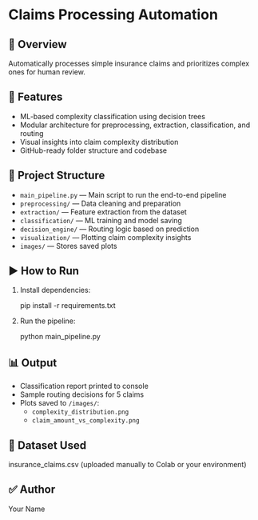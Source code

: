# Claims Processing Automation

## 🚀 Overview
Automatically processes simple insurance claims and prioritizes complex ones for human review.

## 🧠 Features
- ML-based complexity classification using decision trees
- Modular architecture for preprocessing, extraction, classification, and routing
- Visual insights into claim complexity distribution
- GitHub-ready folder structure and codebase

## 🧱 Project Structure
- `main_pipeline.py` — Main script to run the end-to-end pipeline
- `preprocessing/` — Data cleaning and preparation
- `extraction/` — Feature extraction from the dataset
- `classification/` — ML training and model saving
- `decision_engine/` — Routing logic based on prediction
- `visualization/` — Plotting claim complexity insights
- `images/` — Stores saved plots

## ▶️ How to Run

1. Install dependencies:

    pip install -r requirements.txt

2. Run the pipeline:

    python main_pipeline.py

## 📊 Output
- Classification report printed to console
- Sample routing decisions for 5 claims
- Plots saved to `/images/`:
  - `complexity_distribution.png`
  - `claim_amount_vs_complexity.png`

## 📁 Dataset Used
insurance_claims.csv (uploaded manually to Colab or your environment)

## ✅ Author
Your Name